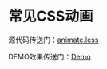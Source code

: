 # 常见CSS动画

源代码传送门：[animate.less](./src/animate.less)

DEMO效果传送门：[Demo](http://fe-lab.clarencep.com/usefull-animations/index.html)
